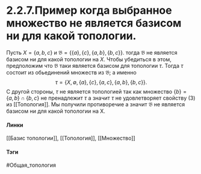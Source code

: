 # 2.2.7.Пример когда выбранное множество не является базисом ни для какой топологии.
Пусть $X=\{a,b,c\}$ и $\mathfrak{B}=\{\{a\},\{c\},\{a,b\},\{b,c\}\}$. тогда $\mathfrak{B}$ не является базисом ни для какой топологии на $X$. Чтобы убедиться в этом, предположим что $\mathfrak{B}$ таки является базисом для топологии $\tau$. Тогда $\tau$ состоит из обьединений множеств из $\mathfrak{B}$; а именно $$\tau=\{X,\emptyset,\{a\},\{c\},\{a,c\},\{a,b\},\{b,c\}\}.$$ С другой стороны, $\tau$ не является топологией так как множество $\{b\}=\{a,b\}\cap\{b,c\}$ не пренадлежит $\tau$ а значит $\tau$ не удовлетворяет свойству (3) из [[Топология]]. Мы получили противоречие а значит $\mathfrak{B}$ не является базисом ни для какой топологии на X.

#### Линки
[[Базис топологии]],
[[Топология]],
[[Множество]] 
#### Тэги 
 #Общая_топология
